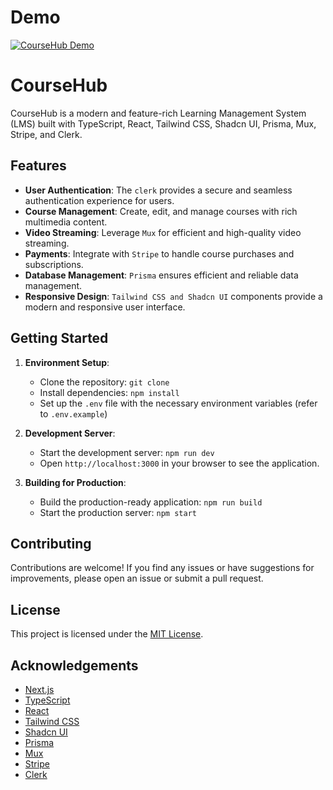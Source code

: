# Demo

[![CourseHub Demo](https://img.youtube.com/vi/TQz6MoFk9KQ/0.jpg)](https://www.youtube.com/watch?v=TQz6MoFk9KQ)

# CourseHub

CourseHub is a modern and feature-rich Learning Management System (LMS) built with TypeScript, React, Tailwind CSS, Shadcn UI, Prisma, Mux, Stripe, and Clerk.

## Features

- **User Authentication**: The ``clerk`` provides a secure and seamless authentication experience for users.
- **Course Management**: Create, edit, and manage courses with rich multimedia content.
- **Video Streaming**: Leverage ``Mux`` for efficient and high-quality video streaming.
- **Payments**: Integrate with ``Stripe`` to handle course purchases and subscriptions.
- **Database Management**: ``Prisma`` ensures efficient and reliable data management.
- **Responsive Design**: ``Tailwind CSS and Shadcn UI`` components provide a modern and responsive user interface.

## Getting Started

1. **Environment Setup**:
   - Clone the repository: `git clone `
   - Install dependencies: `npm install`
   - Set up the `.env` file with the necessary environment variables (refer to `.env.example`)

2. **Development Server**:
   - Start the development server: `npm run dev`
   - Open `http://localhost:3000` in your browser to see the application.

3. **Building for Production**:
   - Build the production-ready application: `npm run build`
   - Start the production server: `npm start`

## Contributing

Contributions are welcome! If you find any issues or have suggestions for improvements, please open an issue or submit a pull request.

## License

This project is licensed under the [MIT License](LICENSE).

## Acknowledgements

- [Next.js](https://nextjs.org/)
- [TypeScript](https://www.typescriptlang.org/)
- [React](https://reactjs.org/)
- [Tailwind CSS](https://tailwindcss.com/)
- [Shadcn UI](https://ui.shadcn.com/)
- [Prisma](https://www.prisma.io/)
- [Mux](https://mux.com/)
- [Stripe](https://stripe.com/)
- [Clerk](https://clerk.com/)
